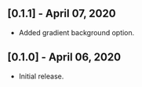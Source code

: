 ## [0.1.1] - April 07, 2020
* Added gradient background option.

## [0.1.0] - April 06, 2020
* Initial release.